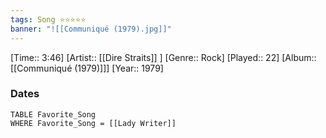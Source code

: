 ```yaml
---
tags: Song ⭐⭐⭐⭐⭐ 
banner: "![[Communiqué (1979).jpg]]"
---
```

[Time:: 3:46]
[Artist:: [[Dire Straits]] ]
[Genre:: Rock]
[Played:: 22]
[Album:: [[Communiqué (1979)]]]
[Year:: 1979]
### Dates
````dataview
TABLE Favorite_Song
WHERE Favorite_Song = [[Lady Writer]]
````
